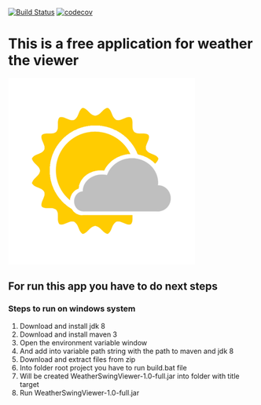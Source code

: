 [![Build Status](https://travis-ci.org/WeDism/WeatherSwingViewer.svg?branch=master)](https://travis-ci.org/WeDism/WeatherSwingViewer) 
[![codecov](https://codecov.io/gh/WeDism/WeatherSwingViewer/branch/master/graph/badge.svg)](https://codecov.io/gh/WeDism/WeatherSwingViewer)

# This is a free application for weather the viewer 
![Weather Viewer](/src/main/resources/images/PartlyCloudy.png)

## For run this app you have to do next steps
### Steps to run on windows system
1. Download and install jdk 8
1. Download and install maven 3
1. Open the environment variable window
1. And add into variable path string with the path to maven and jdk 8
1. Download and extract files from zip
1. Into folder root project you have to run build.bat file
1. Will be created WeatherSwingViewer-1.0-full.jar into folder with title target
1. Run WeatherSwingViewer-1.0-full.jar